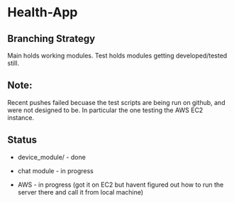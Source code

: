 # Health-App

## Branching Strategy

Main holds working modules. Test holds modules getting developed/tested still.

## Note:
Recent pushes failed becuase the test scripts are being run on github, and were not designed to be. In particular the one testing the AWS EC2 instance.


## Status

- device_module/ - done

- chat module - in progress

- AWS - in progress (got it on EC2 but havent figured out how to run the server there and call it from local machine)
